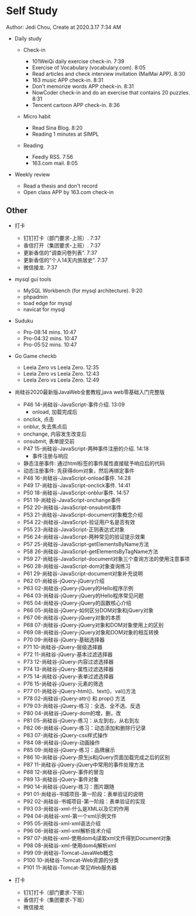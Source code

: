 # Self Study

Author: Jedi Chou, Create at 2020.3.17 7:34 AM

* Daily study
  * Check-in
    * 101WeiQi daily exercise check-in. 7:39
    * Exercise of Vocabulary (vocabulary.com). 8:05
    * Read articles and check interview invitation (MaiMai APP). 8:30
    * 163 music APP check-in. 8:31
    * Don't memorize words APP check-in. 8:31
    * NowCoder check-in and do an exercise that contains 20 puzzles. 8:31
    * Tencent cartoon APP check-in. 8:36

  * Micro habit
    * Read Sina Blog. 8:20
    * Reading 1 minutes at SIMPL

  * Reading
    * Feedly RSS. 7:56
    * 163.com mail. 8:05

* Weekly review
  * Read a thesis and don't record
  * Open class APP by 163.com check-in

## Other

* 打卡
  * 钉钉打卡（部门要求-上班）. 7:37
  * 香信打开（集团要求-上班）. 7:37
  * 更新香信的“调查问卷列表”. 7:37
  * 更新香信的“个人14天内旅居史”. 7:37
  * 微信接龙. 7:37

* mysql gui tools
  * MySQL Workbench (for mysql architecture). 9:20
  * phpadmin
  * toad edge for mysql
  * navicat for mysql

* Suduku
  * Pro-08:14 mins. 10:47
  * Pro-04:32 mins. 10:47
  * Pro-05:52 mins. 10:47

* Go Game checkb
  * Leela Zero vs Leela Zero. 12:35
  * Leela Zero vs Leela Zero. 12:43
  * Leela Zero vs Leela Zero. 12:49

* 尚硅谷2020最新版JavaWeb全套教程,java web零基础入门完整版
  * P46 14-尚硅谷-JavaScript-事件介绍. 13:09
    * onload, 加载完成后
  * onclick, 点击
  * onblur, 失去焦点后
  * onchange, 内容发生改变后
  * onsubmit, 表单提交前
  * P47 15-尚硅谷-JavaScript-两种事件注册的介绍. 14:18
    * 事件注册与响应
  * 静态注册事件: 通过html标签的事件属性直接赋予响应后的代码
  * 动态注册事件: 先获得dom对象，然后再绑定事件
  * P48 16-尚硅谷-JavaScript-onload事件. 14:28
  * P49 17-尚硅谷-JavaScript-onclick事件. 14:41
  * P50 18-尚硅谷-JavaScript-onblur事件. 14:57
  * P51 19-尚硅谷-JavaScript-onchange事件
  * P52 20-尚硅谷-JavaScript-onsubmit事件
  * P53 21-尚硅谷-JavaScript-document对象概念介绍
  * P54 22-尚硅谷-JavaScript-验证用户名是否有效
  * P55 23-尚硅谷-JavaScript-正则表达式对象
  * P56 24-尚硅谷-JavaScript-两种常见的验证提示效果
  * P57 25-尚硅谷-JavaScript-getElementsByName方法
  * P58 26-尚硅谷-JavaScript-getElementsByTagName方法
  * P59 27-尚硅谷-JavaScript-document对象三个查询方法的使用注意事项
  * P60 28-尚硅谷-JavaScript-dom对象查询练习
  * P61 29-尚硅谷-JavaScript-document对象补充说明
  * P62 01-尚硅谷-jQuery-jQuery介绍
  * P63 02-尚硅谷-jQuery-jQuery的Hello程序示例
  * P64 03-尚硅谷-jQuery-jQuery的Hello程序常见问题
  * P65 04-尚硅谷-jQuery-jQuery的函数核心介绍
  * P66 05-尚硅谷-jQuery-如何区分DOM对象和jQuery对象
  * P67 06-尚硅谷-jQuery-jQuery对象的本质
  * P68 07-尚硅谷-jQuery-jQuery对象和DOM对象使用上的区别
  * P69 08-尚硅谷-jQuery-jQuery对象和DOM对象的相互转换
  * P70 09-尚硅谷-jQuery-基础选择器
  * P71 10-尚硅谷-jQuery-层级选择器
  * P72 11-尚硅谷-jQuery-基本过滤选择器
  * P73 12-尚硅谷-jQuery-内容过滤选择器
  * P74 13-尚硅谷-jQuery-属性过滤选择器
  * P75 14-尚硅谷-jQuery-表单过滤选择器
  * P76 15-尚硅谷-jQuery-元素的筛选
  * P77 01-尚硅谷-jQuery-html()、text()、val()方法
  * P78 02-尚硅谷-jQuery-attr() 和 prop() 方法
  * P79 03-尚硅谷-jQuery-练习：全选、全不选、反选
  * P80 04-尚硅谷-jQuery-dom的增，删，改
  * P81 05-尚硅谷-jQuery-练习：从左到右，从右到左
  * P82 06-尚硅谷-jQuery-练习：动态添加和删除行记录
  * P83 07-尚硅谷-jQuery-css样式操作
  * P84 08-尚硅谷-jQuery-动画操作
  * P85 09-尚硅谷-jQuery-练习：品牌展示
  * P86 10-尚硅谷-jQuery-原生js和jQuery页面加载完成之后的区别
  * P87 11-尚硅谷-jQuery-jQuery中常用的事件处理方法
  * P88 12-尚硅谷-jQuery-事件的冒泡
  * P89 13-尚硅谷-jQuery-事件对象
  * P90 14-尚硅谷-jQuery-练习：图片跟随
  * P91 01-尚硅谷-书城项目-第一阶段：表单验证的说明
  * P92 02-尚硅谷-书城项目-第一阶段：表单验证的实现
  * P93 03-尚硅谷-xml-什么是XML以及它的作用
  * P94 04-尚硅谷-xml-第一个xml示例文件
  * P95 05-尚硅谷-xml-xml语法介绍
  * P96 06-尚硅谷-xml-xml解析技术介绍
  * P97 07-尚硅谷-xml-使用dom4j读取xml文件得到Document对象
  * P98 08-尚硅谷-xml-使用dom4j解析xml
  * P99 09-尚硅谷-Tomcat-JavaWeb概念
  * P100 10-尚硅谷-Tomcat-Web资源的分类
  * P101 11-尚硅谷-Tomcat-常见Web服务器

* 打卡
  * 钉钉打卡（部门要求-下班）
  * 香信打卡（集团要求-下班）
  * 微信接龙
